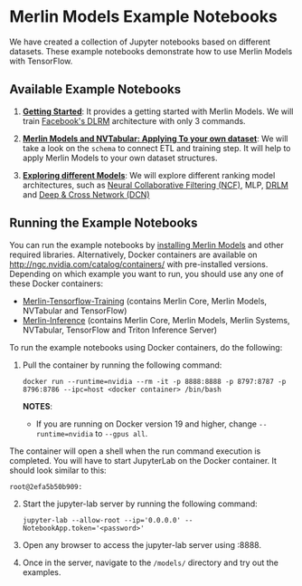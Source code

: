 # Merlin Models Example Notebooks

We have created a collection of Jupyter notebooks based on different datasets. These example notebooks demonstrate how to use Merlin Models with TensorFlow.

## Available Example Notebooks

1. **[Getting Started](01-getting-started.ipynb)**: It provides a getting started with Merlin Models. We will train [Facebook's DLRM](https://arxiv.org/pdf/1906.00091.pdf) architecture with only 3 commands.

2. **[Merlin Models and NVTabular: Applying To your own dataset](02-Merlin-Models-and-NVTabular-applying-to-your-own-dataset.ipynb)**: We will take a look on the `schema` to connect ETL and training step. It will help to apply Merlin Models to your own dataset structures.

3. **[Exploring different Models](Exploring-different-models.ipynb)**: We will explore different ranking model architectures, such as [Neural Collaborative Filtering (NCF)](https://arxiv.org/pdf/1708.05031.pdf), MLP, [DRLM](https://arxiv.org/abs/1906.00091) and [Deep & Cross Network (DCN)](https://arxiv.org/pdf/1708.05123.pdf)


## Running the Example Notebooks

You can run the example notebooks by [installing Merlin Models](https://github.com/NVIDIA-Merlin/models#installation) and other required libraries. Alternatively, Docker containers are available on http://ngc.nvidia.com/catalog/containers/ with pre-installed versions. Depending on which example you want to run, you should use any one of these Docker containers:
- [Merlin-Tensorflow-Training](https://catalog.ngc.nvidia.com/orgs/nvidia/teams/merlin/containers/merlin-tensorflow-training) (contains Merlin Core, Merlin Models, NVTabular and TensorFlow)
- [Merlin-Inference](https://catalog.ngc.nvidia.com/orgs/nvidia/teams/merlin/containers/merlin-tensorflow-inference) (contains Merlin Core, Merlin Models, Merlin Systems, NVTabular, TensorFlow and Triton Inference Server)

To run the example notebooks using Docker containers, do the following:

1. Pull the container by running the following command:
   
   ```
   docker run --runtime=nvidia --rm -it -p 8888:8888 -p 8797:8787 -p 8796:8786 --ipc=host <docker container> /bin/bash
   ```

   **NOTES**: 
   
   - If you are running on Docker version 19 and higher, change ```--runtime=nvidia``` to ```--gpus all```.
  
  The container will open a shell when the run command execution is completed. You will have to start JupyterLab on the Docker container. It should look similar to this:
   ```
   root@2efa5b50b909:
   ```
   
2. Start the jupyter-lab server by running the following command:
   
   ```
   jupyter-lab --allow-root --ip='0.0.0.0' --NotebookApp.token='<password>'
   ```

3. Open any browser to access the jupyter-lab server using <MachineIP>:8888.

4. Once in the server, navigate to the ```/models/``` directory and try out the examples.




